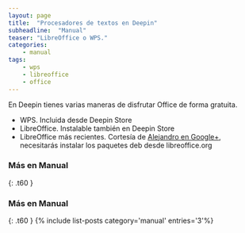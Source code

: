 ```yaml
---
layout: page
title:  "Procesadores de textos en Deepin"
subheadline:  "Manual"
teaser: "LibreOffice o WPS."
categories:
    - manual
tags:
    - wps
    - libreoffice
    - office
---
```

<!--more-->
En Deepin tienes varias maneras de disfrutar Office de forma gratuita.


* WPS. Incluida desde Deepin Store
* LibreOffice. Instalable también en Deepin Store
* LibreOffice más recientes. Cortesía de [Alejandro en Google+](https://plus.google.com/+AlejandroCamarena/posts/LSBhef4DBxo), necesitarás instalar los paquetes deb desde libreoffice.org

### Más en Manual
{: .t60 }
### Más en Manual
{: .t60 }
{% include list-posts category='manual' entries='3'%}

